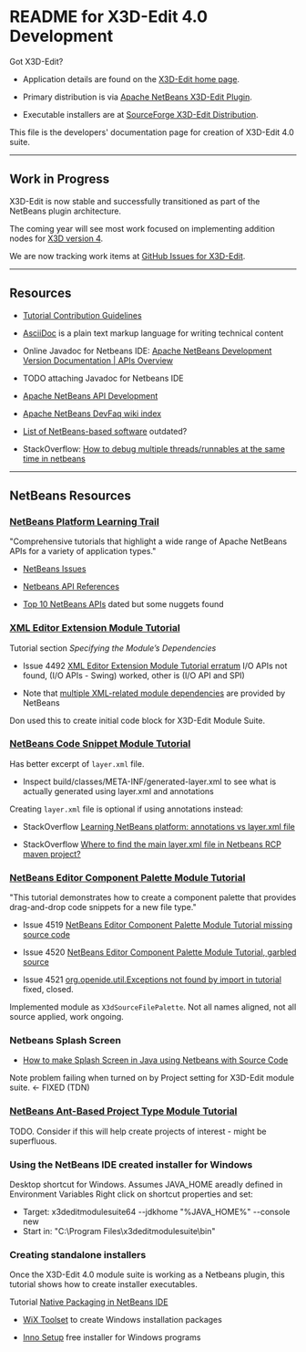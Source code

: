 # README for X3D-Edit 4.0 Development

<!-- https://github.com/Web3DConsortium/X3D-Edit/blob/master/README.md -->

Got X3D-Edit?

- Application details are found on the [X3D-Edit home page](https://savage.nps.edu/X3D-Edit).

- Primary distribution is via [Apache NetBeans X3D-Edit Plugin](https://plugins.netbeans.apache.org/catalogue/?id=90).

- Executable installers are at [SourceForge X3D-Edit Distribution](https://sourceforge.net/projects/x3d/files).

This file is the developers' documentation page for creation of X3D-Edit 4.0 suite.

----

## Work in Progress

X3D-Edit is now stable and successfully transitioned as part of the NetBeans plugin architecture.

The coming year will see most work focused on implementing addition nodes for [X3D version 4](https://www.web3D.org/x3d4).

We are now tracking work items at [GitHub Issues for X3D-Edit](https://github.com/Web3DConsortium/X3D-Edit/issues).

----

## Resources

* [Tutorial Contribution Guidelines](https://netbeans.apache.org/kb/docs/contributing.html)
* [AsciiDoc](https://asciidoc.org) is a plain text markup language for writing technical content

* Online Javadoc for Netbeans IDE: [Apache NetBeans Development Version Documentation | APIs Overview](https://bits.netbeans.org/dev/javadoc/index.html)
* TODO attaching Javadoc for Netbeans IDE
* [Apache NetBeans API Development](https://netbeans.apache.org/wiki/APIDevelopment.asciidoc)
* [Apache NetBeans DevFaq wiki index](https://netbeans.apache.org/wiki/DevFaqIndex.asciidoc)

* [List of NetBeans-based software](https://en.wikipedia.org/wiki/List_of_NetBeans-based_software) outdated?
* StackOverflow: [How to debug multiple threads/runnables at the same time in netbeans](https://stackoverflow.com/questions/26952986/how-to-debug-multiple-threads-runnables-at-the-same-time-in-netbeans/26960526)

----

## NetBeans Resources


### [NetBeans Platform Learning Trail](https://netbeans.apache.org/kb/docs/platform.html)

"Comprehensive tutorials that highlight a wide range of Apache NetBeans APIs for a variety of application types."

* [NetBeans Issues](https://github.com/apache/netbeans/issues)

* [Netbeans API References](https://netbeans.apache.org/kb/docs/platform.html#API)

* [Top 10 NetBeans APIs](https://www.youtube.com/watch?v=FF5fvHbZxpk) dated but some nuggets found


### [XML Editor Extension Module Tutorial](https://netbeans.apache.org/tutorials/nbm-xmleditor.html)

Tutorial section *Specifying the Module’s Dependencies*

* Issue 4492 [XML Editor Extension Module Tutorial erratum](https://github.com/apache/netbeans/issues/4492)
I/O APIs not found, (I/O APIs - Swing) worked, other is (I/O API and SPI)

* Note that [multiple XML-related module dependencies](X3dEditModuleSuite/snapshots/XmlModuleDependencies.png) are provided by NetBeans

Don used this to create initial code block for X3D-Edit Module Suite.


### [NetBeans Code Snippet Module Tutorial](https://netbeans.apache.org/tutorials/nbm-palette-api1.html)

Has better excerpt of `layer.xml` file.
* Inspect build/classes/META-INF/generated-layer.xml to see what is actually generated using layer.xml and annotations

Creating `layer.xml` file is optional if using annotations instead:

* StackOverflow [Learning NetBeans platform: annotations vs layer.xml file](https://stackoverflow.com/questions/5840648/learning-netbeans-platform-annotations-vs-layer-xml-file)

* StackOverflow [Where to find the main layer.xml file in Netbeans RCP maven project?](https://stackoverflow.com/questions/34825549/where-to-find-the-main-layer-xml-file-in-netbeans-rcp-maven-project)



### [NetBeans Editor Component Palette Module Tutorial](https://netbeans.apache.org/tutorials/nbm-palette-api2.html)

"This tutorial demonstrates how to create a component palette that provides drag-and-drop code snippets for a new file type."

* Issue 4519 [NetBeans Editor Component Palette Module Tutorial missing source code](https://github.com/apache/netbeans/issues/4519)

* Issue 4520 [NetBeans Editor Component Palette Module Tutorial, garbled source](https://github.com/apache/netbeans/issues/4520)

* Issue 4521 [org.openide.util.Exceptions not found by import in tutorial](https://github.com/apache/netbeans/issues/4521) fixed, closed.

Implemented module as `X3dSourceFilePalette`.  Not all names aligned, not all source applied, work ongoing.


### Netbeans Splash Screen

* [How to make Splash Screen in Java using Netbeans with Source Code](https://www.youtube.com/watch?v=tR7nZ2gSNB4)

Note problem failing when turned on by Project setting for X3D-Edit module suite. <- FIXED (TDN)


### [NetBeans Ant-Based Project Type Module Tutorial](https://netbeans.apache.org/tutorials/nbm-projecttypeant.html)

TODO.  Consider if this will help create projects of interest - might be superfluous.

### Using the NetBeans IDE created installer for Windows

Desktop shortcut for Windows. Assumes JAVA_HOME areadly defined in Environment Variables
Right click on shortcut properties and set:
* Target: x3deditmodulesuite64 --jdkhome "%JAVA_HOME%" --console new
* Start in: "C:\Program Files\x3deditmodulesuite\bin"

### Creating standalone installers

Once the X3D-Edit 4.0 module suite is working as a Netbeans plugin, this tutorial shows how to create installer executables.

Tutorial [Native Packaging in NetBeans IDE](https://netbeans.apache.org/kb/docs/java/native_pkg.html)
* [WiX Toolset](https://wixtoolset.org) to create Windows installation packages

* [Inno Setup](https://jrsoftware.org)  free installer for Windows programs
